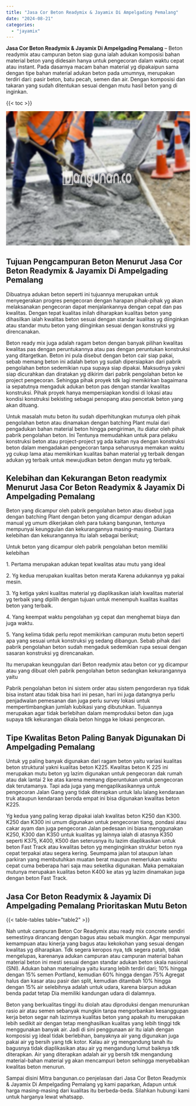 ```yaml
---
title: "Jasa Cor Beton Readymix & Jayamix Di Ampelgading Pemalang"
date: "2024-08-21"
categories: 
  - "jayamix"
---
```


**Jasa Cor Beton Readymix & Jayamix Di Ampelgading Pemalang** – Beton readymix atau campuran beton siap guna ialah adukan komposisi bahan material beton yang didesain hanya untuk pengecoran dalam waktu cepat atau instant. Pada dasarnya macam bahan material yg dipakaipun sama dengan tipe bahan material adukan beton pada umumnya, merupakan terdiri dari: pasir beton, batu pecah, semen dan air. Dengan komposisi dan takaran yang sudah ditentukan sesuai dengan mutu hasil beton yang di inginkan.

{{< toc >}}

![Jasa Cor Beton Readymix & Jayamix Di Ampelgading Pemalang](/images/jasa-cor-readymix-48.png)

## Tujuan Pengcampuran Beton Menurut Jasa Cor Beton Readymix & Jayamix Di Ampelgading Pemalang

Dibuatnya adukan beton seperti ini tujuannya merupakan untuk menyegerakan progres pengecoran dengan harapan pihak-pihak yg akan melaksanakan pengecoran dapat menjalankannya dengan cepat dan pas kwalitas. Dengan tepat kualitas inilah diharapkan kualitas beton yang dihasilkan ialah kwalitas beton sesuai dengan standar kualitas yg diinginkan atau standar mutu beton yang diinginkan sesuai dengan konstruksi yg direncanakan.

Beton ready mix juga adalah ragam beton dengan banyak pilihan kwalitas kwalitas pas dengan peruntukannya atau pas dengan peruntukan konstruksi yang ditargetkan. Beton ini pula disebut dengan beton cair siap pakai, sebab memang beton ini adalah beton yg sudah dipersiapkan dari pabrik pengolahan beton sedemikian rupa supaya siap dipakai. Maksudnya yakni siap dicurahkan dan diratakan yg dikirim dari pabrik pengolahan beton ke project pengecoran. Sehingga pihak proyek tdk lagi memikirkan bagaimana ia sepatutnya mengaduk adukan beton pas dengan standar kwalitas konstruksi. Pihak proyek hanya mempersiapkan kondisi di lokasi atau kondisi konstruksi bekisting sebagai penopang atau pencetak beton yang akan dituang.

Untuk masalah mutu beton itu sudah diperhitungkan mutunya oleh pihak pengolahan beton atau dinamakan dengan batching Plant mulai dari pengadukan bahan material beton hingga pengiriman, itu diatur oleh pihak pabrik pengolahan beton. Ini Tentunya memudahkan untuk para pelaku konstruksi beton atau project-project yg ada kaitan nya dengan konstruksi beton dalam mengadakan pengecoran tanpa seharusnya memakan waktu yg cukup lama atau memikirkan kualitas bahan material yg terbaik dengan adukan yg terbaik untuk mewujudkan beton dengan mutu yg terbaik.

## Kelebihan dan Kekurangan Beton readymix Menurut Jasa Cor Beton Readymix & Jayamix Di Ampelgading Pemalang

Beton yang dicampur oleh pabrik pengolahan beton atau disebut juga dengan batching Plant dengan beton yang dicampur dengan adukan manual yg umum dikerjakan oleh para tukang bangunan, tentunya mempunyai keunggulan dan kekurangannya masing-masing. Diantara kelebihan dan kekurangannya Itu ialah sebagai berikut;

Untuk beton yang dicampur oleh pabrik pengolahan beton memiliki kelebihan

1\. Pertama merupakan adukan tepat kwalitas atau mutu yang ideal

2\. Yg kedua merupakan kualitas beton merata Karena adukannya yg pakai mesin.

3\. Yg ketiga yakni kualitas material yg diaplikasikan ialah kwalitas material yg terbaik yang dipilih dengan tujuan untuk menempuh kualitas kualitas beton yang terbaik.

4\. Yang keempat waktu pengolahan yg cepat dan menghemat biaya dan juga waktu.

5\. Yang kelima tidak perlu repot memikirkan campuran mutu beton seperti apa yang sesuai untuk konstruksi yg sedang dibangun. Sebab pihak dari pabrik pengolahan beton sudah mengaduk sedemikian rupa sesuai dengan sasaran konstruksi yg direncanakan.

Itu merupakan keunggulan dari Beton readymix atau beton cor yg dicampur atau yang dibuat oleh pabrik pengolahan beton sedangkan kekurangannya yaitu

Pabrik pengolahan beton ini sistem order atau sistem pengorderan nya tidak bisa instant atau tidak bisa hari ini pesan, hari ini juga datangnya perlu penjadwalan pemesanan dan juga perlu survey lokasi untuk mempertimbangkan jumlah kubikasi yang dibutuhkan. Tujuannya merupakan agar tidak berlebihan dalam memproduksi beton dan juga supaya tdk kekurangan dikala beton hingga ke lokasi pengecoran.

## Tipe Kwalitas Beton Paling Banyak Digunakan Di Ampelgading Pemalang

Untuk yg paling banyak digunakan dari ragam beton yaitu variasi kualitas beton struktural yakni kualitas beton K225. Kwalitas beton K 225 ini merupakan mutu beton yg lazim digunakan untuk pengecoran dak rumah atau dak lantai 2 ke atas karena memang diperuntukan untuk pengecoran dak terutamanya. Tapi ada juga yang mengaplikasikannya untuk pengecoran Jalan Gang yang tidak diterapkan untuk lalu lalang kendaraan truk ataupun kendaraan beroda empat ini bisa digunakan kwalitas beton K225.

Yg kedua yang paling kerap dipakai ialah kwalitas beton K250 dan K300. K250 dan K300 ini umum digunakan untuk pengecoran tiang, pondasi atau cakar ayam dan juga pengecoran Jalan pedesaan ini biasa menggunakan K250, K300 dan K350 untuk kualitas yg lainnya ialah di atasnya K350 seperti K375, K400, K500 dan seterusnya itu lazim diaplikasikan untuk beton Fast Track atau kwalitas beton yg menginginkan struktur beton nya cepat terpakai atau segera kering. Seumpama jalan tol ataupun lahan parkiran yang membutuhkan muatan berat maupun memerlukan waktu cepat cuma beberapa hari saja mau seketika digunakan. Maka pemakaian mutunya merupakan kualitas beton K400 ke atas yg lazim dinamakan juga dengan beton Fast Track.

## Jasa Cor Beton Readymix & Jayamix Di Ampelgading Pemalang Prioritaskan Mutu Beton

{{< table-tables table="table2" >}}

Nah untuk campuran Beton Cor Readymix atau ready mix concrete sendiri semestinya dirancang dengan bagus atau sebaik mungkin. Agar mempunyai kemampuan atau kinerja yang bagus atau kekokohan yang sesuai dengan kwalitas yg diharapkan. Tdk segera keropos nya, tdk segera patah, tidak mengelupas, karenanya adukan campuran atau campuran material bahan material beton ini mesti sesuai dengan standar adukan beton skala nasional (SNI). Adukan bahan materialnya yaitu kurang lebih terdiri dari; 10% hingga dengan 15% semen Portland, kemudian 60% hingga dengan 75% Agregat halus dan kasar atau pasir dan split, kemudian ditambah 10% hingga dengan 15% air selebihnya adalah untuk udara, karena biarpun adukan benda padat tetap Dia memiliki kandungan udara di dalamnya.

Beton yang berkualitas tinggi itu diolah atau diproduksi dengan menurunkan rasio air atau semen sebanyak mungkin tanpa mengorbankan kesanggupan kerja beton segar nah lazimnya kualitas beton yang apakah itu merupakan lebih sedikit air dengan tetap menghasilkan kualitas yang lebih tinggi tdk menggunakan banyak air. Jadi di sini penggunaan air Itu ialah dengan komposisi yg ideal tidak berlebihan, banyaknya air yang digunakan juga pakai air yg bersih yang tdk kotor. Kalau air yg mengandung tanah itu bagusnya tidak diaplikasikan atau air yg mengandung lumut baiknya tdk diterapkan. Air yang diterapkan adalah air yg bersih tdk mengandung material-bahan material yg akan mencampuri beton sehingga menyebabkan kwalitas beton menurun.

Sampai disini Mitra bangunan.co penjelasan dari Jasa Cor Beton Readymix & Jayamix Di Ampelgading Pemalang yg kami paparkan, Adapun untuk harga masing-masing dari kualitas itu berbeda-beda. Silahkan hubungi kami untuk harganya lewat whatsapp.
